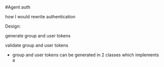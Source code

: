 #Agent auth

how I would rewrite authentication

Design: 

generate group and user tokens

validate group and user tokens

 - group and user tokens can be generated in 2 classes which implements a 